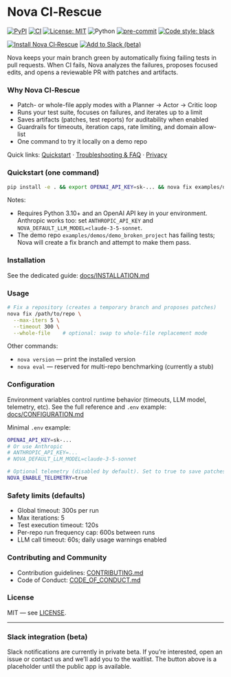 # Nova CI‑Rescue

[![PyPI](https://img.shields.io/pypi/v/nova-ci-rescue)](https://pypi.org/project/nova-ci-rescue/)
[![CI](https://github.com/novasolve/ci-auto-rescue/actions/workflows/tests.yml/badge.svg)](https://github.com/novasolve/ci-auto-rescue/actions)
[![License: MIT](https://img.shields.io/badge/License-MIT-yellow.svg)](LICENSE)
![Python](https://img.shields.io/pypi/pyversions/nova-ci-rescue)
[![pre-commit](https://img.shields.io/badge/pre--commit-enabled-brightgreen?logo=pre-commit&logoColor=white)](https://pre-commit.com/)
[![Code style: black](https://img.shields.io/badge/code%20style-black-000000.svg)](https://github.com/psf/black)

[![Install Nova CI‑Rescue](https://img.shields.io/badge/Install-GitHub%20App-blue?logo=github)](https://github.com/apps/nova-ci-rescue/installations/new)
[![Add to Slack (beta)](https://img.shields.io/badge/Add%20to%20Slack-beta-4A154B?logo=slack&logoColor=white)](#slack-integration-beta)

Nova keeps your main branch green by automatically fixing failing tests in pull requests. When CI fails, Nova analyzes the failures, proposes focused edits, and opens a reviewable PR with patches and artifacts.

### Why Nova CI‑Rescue

- Patch- or whole-file apply modes with a Planner → Actor → Critic loop
- Runs your test suite, focuses on failures, and iterates up to a limit
- Saves artifacts (patches, test reports) for auditability when enabled
- Guardrails for timeouts, iteration caps, rate limiting, and domain allow-list
- One command to try it locally on a demo repo

Quick links: [Quickstart](docs/QUICKSTART.md) · [Troubleshooting & FAQ](docs/TROUBLESHOOTING.md) · [Privacy](docs/PRIVACY.md)

### Quickstart (one command)

```bash
pip install -e . && export OPENAI_API_KEY=sk-... && nova fix examples/demos/demo_broken_project
```

Notes:

- Requires Python 3.10+ and an OpenAI API key in your environment. Anthropic works too: set `ANTHROPIC_API_KEY` and `NOVA_DEFAULT_LLM_MODEL=claude-3-5-sonnet`.
- The demo repo `examples/demos/demo_broken_project` has failing tests; Nova will create a fix branch and attempt to make them pass.

### Installation

See the dedicated guide: [docs/INSTALLATION.md](docs/INSTALLATION.md)

### Usage

```bash
# Fix a repository (creates a temporary branch and proposes patches)
nova fix /path/to/repo \
  --max-iters 5 \
  --timeout 300 \
  --whole-file    # optional: swap to whole-file replacement mode
```

Other commands:

- `nova version` — print the installed version
- `nova eval` — reserved for multi-repo benchmarking (currently a stub)

### Configuration

Environment variables control runtime behavior (timeouts, LLM model, telemetry, etc). See the full reference and `.env` example: [docs/CONFIGURATION.md](docs/CONFIGURATION.md)

Minimal `.env` example:

```bash
OPENAI_API_KEY=sk-...
# Or use Anthropic
# ANTHROPIC_API_KEY=...
# NOVA_DEFAULT_LLM_MODEL=claude-3-5-sonnet

# Optional telemetry (disabled by default). Set to true to save patches/reports.
NOVA_ENABLE_TELEMETRY=true
```

### Safety limits (defaults)

- Global timeout: 300s per run
- Max iterations: 5
- Test execution timeout: 120s
- Per-repo run frequency cap: 600s between runs
- LLM call timeout: 60s; daily usage warnings enabled

### Contributing and Community

- Contribution guidelines: [CONTRIBUTING.md](CONTRIBUTING.md)
- Code of Conduct: [CODE_OF_CONDUCT.md](CODE_OF_CONDUCT.md)

### License

MIT — see [LICENSE](LICENSE).

---

### Slack integration (beta)

Slack notifications are currently in private beta. If you’re interested, open an issue or contact us and we’ll add you to the waitlist. The button above is a placeholder until the public app is available.
